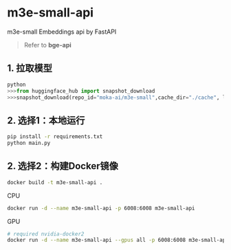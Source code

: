 # m3e-small-api

m3e-small Embeddings api by FastAPI

> Refer to **bge-api**


## 1. 拉取模型

```python
python
>>>from huggingface_hub import snapshot_download
>>>snapshot_download(repo_id="moka-ai/m3e-small",cache_dir="./cache", local_dir="models/m3e-small")
```
## 2. 选择1：本地运行
```sh
pip install -r requirements.txt
python main.py
```
## 2. 选择2：构建Docker镜像
```sh
docker build -t m3e-small-api .
```
CPU
```sh
docker run -d --name m3e-small-api -p 6008:6008 m3e-small-api
```
GPU
```sh
# required nvidia-docker2
docker run -d --name m3e-small-api --gpus all -p 6008:6008 m3e-small-api
```
